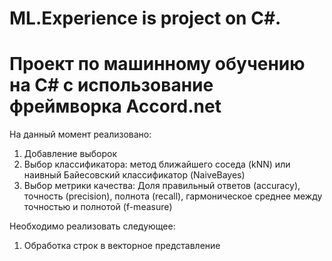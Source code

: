 # ML.Experience is project on C#.
# Проект по машинному обучению на С# с использование фреймворка Accord.net
На данный момент реализовано:
  1. Добавление выборок
  2. Выбор классификатора: метод ближайшего соседа (kNN) или наивный Байесовский классификатор (NaiveBayes)
  3. Выбор метрики качества: Доля правильный ответов (accuracy), точность (precision), полнота (recall), гармоническое среднее между точностью и полнотой (f-measure)
  
Необходимо реализовать следующее:
  1. Обработка строк в векторное представление
